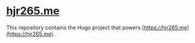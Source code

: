 # [hjr265.me](https://hjr265.me)

This repository contains the Hugo project that powers [https://hjr265.me](https://hjr265.me).
